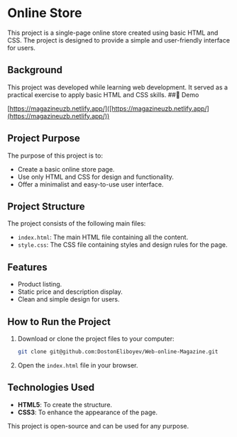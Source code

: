# Online Store

This project is a single-page online store created using basic HTML and CSS. The project is designed to provide a simple and user-friendly interface for users.

## Background

This project was developed while learning web development. It served as a practical exercise to apply basic HTML and CSS skills.
##🚀 Demo

[https://magazineuzb.netlify.app/]([https://magazineuzb.netlify.app/](https://magazineuzb.netlify.app/))
## Project Purpose

The purpose of this project is to:
- Create a basic online store page.
- Use only HTML and CSS for design and functionality.
- Offer a minimalist and easy-to-use user interface.

## Project Structure

The project consists of the following main files:

- `index.html`: The main HTML file containing all the content.
- `style.css`: The CSS file containing styles and design rules for the page.

## Features

- Product listing.
- Static price and description display.
- Clean and simple design for users.

## How to Run the Project

1. Download or clone the project files to your computer:
   ```bash
   git clone git@github.com:DostonEliboyev/Web-online-Magazine.git
   ```

2. Open the `index.html` file in your browser.

## Technologies Used

- **HTML5**: To create the structure.
- **CSS3**: To enhance the appearance of the page.

This project is open-source and can be used for any purpose.
